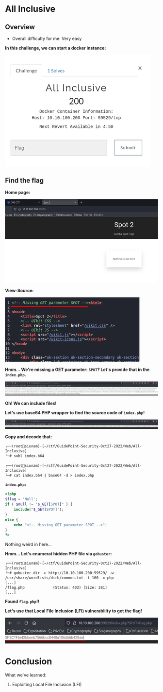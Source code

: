 # All Inclusive

## Overview

- Overall difficulty for me: Very easy

**In this challenge, we can start a docker instance:**

![](https://github.com/siunam321/CTF-Writeups/blob/main/GuidePoint-Security-Oct27-2022/images/Pasted%20image%2020221027083233.png)

## Find the flag

**Home page:**

![](https://github.com/siunam321/CTF-Writeups/blob/main/GuidePoint-Security-Oct27-2022/images/Pasted%20image%2020221027083315.png)

**View-Source:**

![](https://github.com/siunam321/CTF-Writeups/blob/main/GuidePoint-Security-Oct27-2022/images/Pasted%20image%2020221027083335.png)

**Hmm... We're missing a GET parameter: `SPOT`? Let's provide that in the `index.php`.**

![](https://github.com/siunam321/CTF-Writeups/blob/main/GuidePoint-Security-Oct27-2022/images/Pasted%20image%2020221027083851.png)

**Oh! We can include files!**

**Let's use base64 PHP wrapper to find the source code of `index.php`!**

![](https://github.com/siunam321/CTF-Writeups/blob/main/GuidePoint-Security-Oct27-2022/images/Pasted%20image%2020221027085202.png)

**Copy and decode that:**
```
┌──(root🌸siunam)-[~/ctf/GuidePoint-Security-Oct27-2022/Web/All-Inclusive]
└─# subl index.b64

┌──(root🌸siunam)-[~/ctf/GuidePoint-Security-Oct27-2022/Web/All-Inclusive]
└─# cat index.b64 | base64 -d > index.php
```

**`index.php`:**
```php
<?php
$flag = 'Null';
if ( $null != "$_GET[SPOT]" ) {
	include("$_GET[SPOT]");
}
else {
	echo "<!-- Missing GET parameter SPOT -->";
}
?>
```

Nothing weird in here...

**Hmm... Let's enumerat hidden PHP file via `gobuster`:**
```
┌──(root🌸siunam)-[~/ctf/GuidePoint-Security-Oct27-2022/Web/All-Inclusive]
└─# gobuster dir -u http://10.10.100.200:59529/ -w /usr/share/wordlists/dirb/common.txt -t 100 -x php
[...]
/flag.php             (Status: 403) [Size: 281]
[...]
```

**Found `flag.php`!!**

**Let's use that Local File Inclusion (LFI) vulnerablilty to get the flag!**

![](https://github.com/siunam321/CTF-Writeups/blob/main/GuidePoint-Security-Oct27-2022/images/Pasted%20image%2020221027085533.png)

# Conclusion

What we've learned:

1. Exploiting Local File Inclusion (LFI)